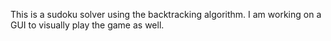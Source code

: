 This is a sudoku solver using the backtracking algorithm. I am working on a GUI to visually play the game as well.
